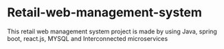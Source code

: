 # Retail-web-management-system
This retail web management system project is made by using Java, spring boot, react.js, MYSQL and Interconnected microservices
